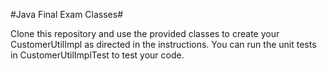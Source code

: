 #Java Final Exam Classes#

Clone this repository and use the provided classes to create your CustomerUtilImpl as directed in the instructions. You can run the unit tests in CustomerUtilImplTest to test your code.